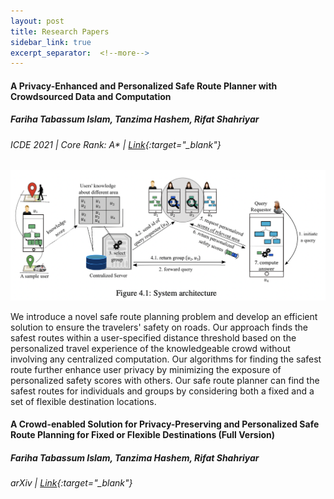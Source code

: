 ```yaml
---
layout: post
title: Research Papers
sidebar_link: true
excerpt_separator:  <!--more-->
---
```

#### A Privacy-Enhanced and Personalized Safe Route Planner with Crowdsourced Data and Computation
##### Fariha Tabassum Islam, Tanzima Hashem, Rifat Shahriyar
###### ICDE 2021 | Core Rank: A* | [Link](https://ieeexplore.ieee.org/abstract/document/9458643/){:target="_blank"} 
![System architecture of safe route planner](/images/saferouteplanner.png "System architecture")

We introduce a novel safe route planning problem and develop an efficient solution to ensure the travelers' safety on roads. Our approach finds the safest routes within a user-specified distance threshold based on the personalized travel experience of the knowledgeable crowd without involving any centralized computation. Our algorithms for finding the safest route further enhance user privacy by minimizing the exposure of personalized safety scores with others. Our safe route planner can find the safest routes for individuals and groups by considering both a fixed and a set of flexible destination locations.

#### A Crowd-enabled Solution for Privacy-Preserving and Personalized Safe Route Planning for Fixed or Flexible Destinations (Full Version)
##### Fariha Tabassum Islam, Tanzima Hashem, Rifat Shahriyar
###### arXiv | [Link](https://arxiv.org/abs/2112.13760){:target="_blank"}
